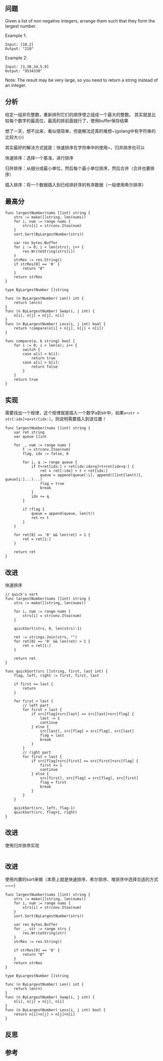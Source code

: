 ## 问题
Given a list of non negative integers, arrange them such that they form the largest number.

Example 1:
```
Input: [10,2]
Output: "210"
```

Example 2:
```
Input: [3,30,34,5,9]
Output: "9534330"
```

Note: The result may be very large, so you need to return a string instead of an integer.

## 分析
给定一组非负整数，重新排列它们的顺序使之组成一个最大的整数。
其实就是比较每个数字的最高位，最高的排前面就行了，使用buffer保存结果

想了一天，想不出来，看似很简单，但是解法还真的难想~(golang中有字符串的比较大小)

其实最好的解决方式就是：快速排序在字符串中的使用~，归并排序也可以

快速排序：选择一个基准，进行排序

归并排序：从细分成最小单位，然后每个最小单位排序，然后合并（合并也要排序）

插入排序：将一个数据插入到已经排好序的有序数据（一般使用希尔排序）

## 最高分
```golang
func largestNumber(nums []int) string {
	strs := make([]string, len(nums))
	for i, num := range nums {
		strs[i] = strconv.Itoa(num)
	}
	sort.Sort(ByLargestNumber(strs))

	var res bytes.Buffer
	for i := 0; i < len(strs); i++ {
		res.WriteString(strs[i])
	}
	strRes := res.String()
	if strRes[0] == '0' {
		return "0"
	}
	return strRes
}

type ByLargestNumber []string

func (n ByLargestNumber) Len() int {
	return len(n)
}
func (n ByLargestNumber) Swap(i, j int) {
	n[i], n[j] = n[j], n[i]
}
func (n ByLargestNumber) Less(i, j int) bool {
	return !compare(n[i] + n[j], n[j] + n[i])
}

func compare(a, b string) bool {
	for i := 0; i < len(a); i++ {
		switch {
		case a[i] < b[i]:
			return true
		case a[i] > b[i]:
			return false
		}
	}
	return true
}
```

## 实现
需要找出一个规律，这个规律就是插入一个数字a到str中，如果`a+str > str[:idx]+a+str[idx:]`，则说明需要插入到该位置！
```golang
func largestNumber(nums []int) string {
	var ret string
	var queue []int

	for _, num := range nums {
		t := strconv.Itoa(num)
		flag, idx := false, 0

		for i, q := range queue {
			if t+ret[idx:] > ret[idx:idx+q]+t+ret[idx+q:] {
				ret = ret[:idx] + t + ret[idx:]
				queue = append(queue[:i], append([]int{len(t)}, queue[i:]...)...)
				flag = true
				break
			}
			idx += q
		}

		if !flag {
			queue = append(queue, len(t))
			ret += t
		}
	}

	for ret[0] == '0' && len(ret) > 1 {
		ret = ret[1:]
	}

	return ret
}

```

## 改进
快速排序
```golang
// quick's sort
func largestNumber(nums []int) string {
	strs := make([]string, len(nums))
	
	for i, num := range nums {
		strs[i] = strconv.Itoa(num)
	}
	
	quickSort(strs, 0, len(strs)-1)

	ret := strings.Join(strs, "")
	for ret[0] == '0' && len(ret) > 1 {
		ret = ret[1:]
	}

	return ret
}

func quickSort(src []string, first, last int) {
	flag, left, right := first, first, last

	if first >= last {
		return
	}

	for first < last {
		// left part
		for first < last {
			if src[flag]+src[last] >= src[last]+src[flag] {
				last -= 1
				continue
			} else {
				src[last], src[flag] = src[flag], src[last]
				flag = last
				break
			}
		}
		// right part
		for first < last {
			if src[flag]+src[first] <= src[first]+src[flag] {
				first += 1
				continue
			} else {
				src[first], src[flag] = src[flag], src[first]
				flag = first
				break
			}
		}
	}

	quickSort(src, left, flag-1)
	quickSort(src, flag+1, right)
}

```

## 改进
使用归并排序实现
```golang
```

## 改进
使用内置的sort来做（本质上就是快速排序、希尔排序、堆排序中选择合适的方式~~~）
```golang
func largestNumber(nums []int) string {
	strs := make([]string, len(nums))
	for i, num := range nums {
		strs[i] = strconv.Itoa(num)
	}
	sort.Sort(ByLargestNumber(strs))

	var res bytes.Buffer
	for _, str := range strs {
		res.WriteString(str)
	}
	strRes := res.String()

	if strRes[0] == '0' {
		return "0"
	}
	return strRes
}

type ByLargestNumber []string

func (n ByLargestNumber) Len() int {
	return len(n)
}
func (n ByLargestNumber) Swap(i, j int) {
	n[i], n[j] = n[j], n[i]
}
func (n ByLargestNumber) Less(i, j int) bool {
	return n[i]+n[j] > n[j]+n[i]
}

```

## 反思

## 参考